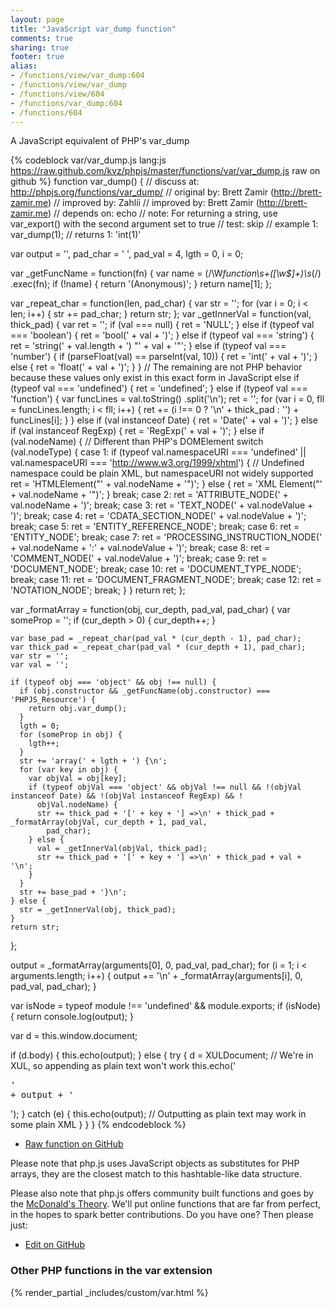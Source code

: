 ```yaml
---
layout: page
title: "JavaScript var_dump function"
comments: true
sharing: true
footer: true
alias:
- /functions/view/var_dump:604
- /functions/view/var_dump
- /functions/view/604
- /functions/var_dump:604
- /functions/604
---
```

<!-- Generated by Rakefile:build -->
A JavaScript equivalent of PHP's var_dump

{% codeblock var/var_dump.js lang:js https://raw.github.com/kvz/phpjs/master/functions/var/var_dump.js raw on github %}
function var_dump() {
  //  discuss at: http://phpjs.org/functions/var_dump/
  // original by: Brett Zamir (http://brett-zamir.me)
  // improved by: Zahlii
  // improved by: Brett Zamir (http://brett-zamir.me)
  //  depends on: echo
  //        note: For returning a string, use var_export() with the second argument set to true
  //        test: skip
  //   example 1: var_dump(1);
  //   returns 1: 'int(1)'

  var output = '',
    pad_char = ' ',
    pad_val = 4,
    lgth = 0,
    i = 0;

  var _getFuncName = function(fn) {
    var name = (/\W*function\s+([\w\$]+)\s*\(/)
      .exec(fn);
    if (!name) {
      return '(Anonymous)';
    }
    return name[1];
  };

  var _repeat_char = function(len, pad_char) {
    var str = '';
    for (var i = 0; i < len; i++) {
      str += pad_char;
    }
    return str;
  };
  var _getInnerVal = function(val, thick_pad) {
    var ret = '';
    if (val === null) {
      ret = 'NULL';
    } else if (typeof val === 'boolean') {
      ret = 'bool(' + val + ')';
    } else if (typeof val === 'string') {
      ret = 'string(' + val.length + ') "' + val + '"';
    } else if (typeof val === 'number') {
      if (parseFloat(val) == parseInt(val, 10)) {
        ret = 'int(' + val + ')';
      } else {
        ret = 'float(' + val + ')';
      }
    }
    // The remaining are not PHP behavior because these values only exist in this exact form in JavaScript
    else if (typeof val === 'undefined') {
      ret = 'undefined';
    } else if (typeof val === 'function') {
      var funcLines = val.toString()
        .split('\n');
      ret = '';
      for (var i = 0, fll = funcLines.length; i < fll; i++) {
        ret += (i !== 0 ? '\n' + thick_pad : '') + funcLines[i];
      }
    } else if (val instanceof Date) {
      ret = 'Date(' + val + ')';
    } else if (val instanceof RegExp) {
      ret = 'RegExp(' + val + ')';
    } else if (val.nodeName) { // Different than PHP's DOMElement
      switch (val.nodeType) {
        case 1:
          if (typeof val.namespaceURI === 'undefined' || val.namespaceURI === 'http://www.w3.org/1999/xhtml') { // Undefined namespace could be plain XML, but namespaceURI not widely supported
            ret = 'HTMLElement("' + val.nodeName + '")';
          } else {
            ret = 'XML Element("' + val.nodeName + '")';
          }
          break;
        case 2:
          ret = 'ATTRIBUTE_NODE(' + val.nodeName + ')';
          break;
        case 3:
          ret = 'TEXT_NODE(' + val.nodeValue + ')';
          break;
        case 4:
          ret = 'CDATA_SECTION_NODE(' + val.nodeValue + ')';
          break;
        case 5:
          ret = 'ENTITY_REFERENCE_NODE';
          break;
        case 6:
          ret = 'ENTITY_NODE';
          break;
        case 7:
          ret = 'PROCESSING_INSTRUCTION_NODE(' + val.nodeName + ':' + val.nodeValue + ')';
          break;
        case 8:
          ret = 'COMMENT_NODE(' + val.nodeValue + ')';
          break;
        case 9:
          ret = 'DOCUMENT_NODE';
          break;
        case 10:
          ret = 'DOCUMENT_TYPE_NODE';
          break;
        case 11:
          ret = 'DOCUMENT_FRAGMENT_NODE';
          break;
        case 12:
          ret = 'NOTATION_NODE';
          break;
      }
    }
    return ret;
  };

  var _formatArray = function(obj, cur_depth, pad_val, pad_char) {
    var someProp = '';
    if (cur_depth > 0) {
      cur_depth++;
    }

    var base_pad = _repeat_char(pad_val * (cur_depth - 1), pad_char);
    var thick_pad = _repeat_char(pad_val * (cur_depth + 1), pad_char);
    var str = '';
    var val = '';

    if (typeof obj === 'object' && obj !== null) {
      if (obj.constructor && _getFuncName(obj.constructor) === 'PHPJS_Resource') {
        return obj.var_dump();
      }
      lgth = 0;
      for (someProp in obj) {
        lgth++;
      }
      str += 'array(' + lgth + ') {\n';
      for (var key in obj) {
        var objVal = obj[key];
        if (typeof objVal === 'object' && objVal !== null && !(objVal instanceof Date) && !(objVal instanceof RegExp) && !
          objVal.nodeName) {
          str += thick_pad + '[' + key + '] =>\n' + thick_pad + _formatArray(objVal, cur_depth + 1, pad_val,
            pad_char);
        } else {
          val = _getInnerVal(objVal, thick_pad);
          str += thick_pad + '[' + key + '] =>\n' + thick_pad + val + '\n';
        }
      }
      str += base_pad + '}\n';
    } else {
      str = _getInnerVal(obj, thick_pad);
    }
    return str;
  };

  output = _formatArray(arguments[0], 0, pad_val, pad_char);
  for (i = 1; i < arguments.length; i++) {
    output += '\n' + _formatArray(arguments[i], 0, pad_val, pad_char);
  }

  var isNode = typeof module !== 'undefined' && module.exports;
  if (isNode) {
    return console.log(output);
  }

  var d = this.window.document;

  if (d.body) {
    this.echo(output);
  } else {
    try {
      d = XULDocument; // We're in XUL, so appending as plain text won't work
      this.echo('<pre xmlns="http://www.w3.org/1999/xhtml" style="white-space:pre;">' + output + '</pre>');
    } catch (e) {
      this.echo(output); // Outputting as plain text may work in some plain XML
    }
  }
}
{% endcodeblock %}

 - [Raw function on GitHub](https://github.com/kvz/phpjs/blob/master/functions/var/var_dump.js)

Please note that php.js uses JavaScript objects as substitutes for PHP arrays, they are 
the closest match to this hashtable-like data structure. 

Please also note that php.js offers community built functions and goes by the 
[McDonald's Theory](https://medium.com/what-i-learned-building/9216e1c9da7d). We'll put online 
functions that are far from perfect, in the hopes to spark better contributions. 
Do you have one? Then please just: 

 - [Edit on GitHub](https://github.com/kvz/phpjs/edit/master/functions/var/var_dump.js)


### Other PHP functions in the var extension
{% render_partial _includes/custom/var.html %}
